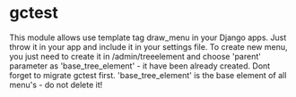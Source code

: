 # gctest

This module allows use template tag draw_menu in your Django apps. Just throw it in your app and include it in your settings file.
To create new menu, you just need to create it in /admin/treeelement and choose 'parent' parameter as 'base_tree_element' - it have been already created. Dont forget to migrate gctest first.
'base_tree_element' is the base element of all menu's - do not delete it!
